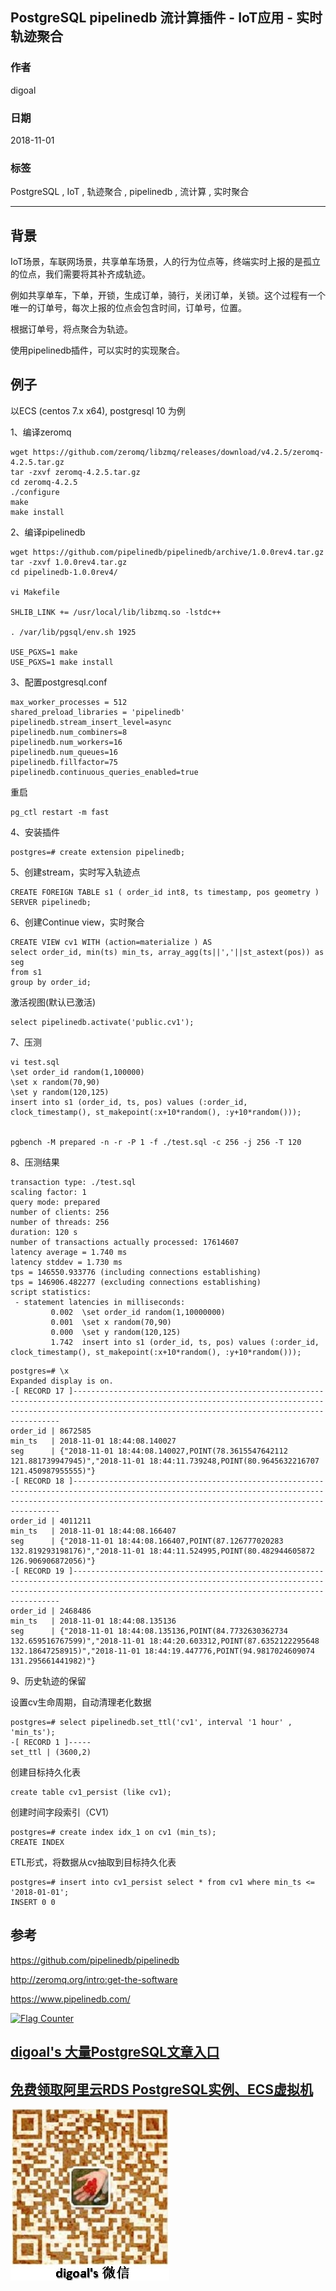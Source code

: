 ## PostgreSQL pipelinedb 流计算插件 - IoT应用 - 实时轨迹聚合  
                                                                   
### 作者                                                                   
digoal                                                                   
                                                                   
### 日期                                                                   
2018-11-01                                                                 
                                                                   
### 标签                                                                   
PostgreSQL , IoT , 轨迹聚合 , pipelinedb , 流计算 , 实时聚合              
                                                                   
----                                                                   
                                                                   
## 背景    
IoT场景，车联网场景，共享单车场景，人的行为位点等，终端实时上报的是孤立的位点，我们需要将其补齐成轨迹。  
  
例如共享单车，下单，开锁，生成订单，骑行，关闭订单，关锁。这个过程有一个唯一的订单号，每次上报的位点会包含时间，订单号，位置。  
  
根据订单号，将点聚合为轨迹。  
  
使用pipelinedb插件，可以实时的实现聚合。  
  
## 例子  
以ECS (centos 7.x x64), postgresql 10 为例  
  
1、编译zeromq  
  
```  
wget https://github.com/zeromq/libzmq/releases/download/v4.2.5/zeromq-4.2.5.tar.gz  
tar -zxvf zeromq-4.2.5.tar.gz  
cd zeromq-4.2.5  
./configure  
make  
make install  
```  
  
2、编译pipelinedb  
  
```  
wget https://github.com/pipelinedb/pipelinedb/archive/1.0.0rev4.tar.gz  
tar -zxvf 1.0.0rev4.tar.gz   
cd pipelinedb-1.0.0rev4/  
  
vi Makefile  
  
SHLIB_LINK += /usr/local/lib/libzmq.so -lstdc++  
  
. /var/lib/pgsql/env.sh 1925  
  
USE_PGXS=1 make  
USE_PGXS=1 make install  
```  
  
3、配置postgresql.conf  
  
```  
max_worker_processes = 512  
shared_preload_libraries = 'pipelinedb'  
pipelinedb.stream_insert_level=async
pipelinedb.num_combiners=8
pipelinedb.num_workers=16
pipelinedb.num_queues=16
pipelinedb.fillfactor=75
pipelinedb.continuous_queries_enabled=true  
```  
  
重启  
  
```  
pg_ctl restart -m fast  
```  
  
4、安装插件  
  
```  
postgres=# create extension pipelinedb;  
```  
  
5、创建stream，实时写入轨迹点  
  
```  
CREATE FOREIGN TABLE s1 ( order_id int8, ts timestamp, pos geometry )  
SERVER pipelinedb;  
```  
  
6、创建Continue view，实时聚合  
  
```  
CREATE VIEW cv1 WITH (action=materialize ) AS   
select order_id, min(ts) min_ts, array_agg(ts||','||st_astext(pos)) as seg  
from s1  
group by order_id;  
```  
  
激活视图(默认已激活)  
  
```  
select pipelinedb.activate('public.cv1');  
```  
  
7、压测  
  
```  
vi test.sql  
\set order_id random(1,100000)  
\set x random(70,90)  
\set y random(120,125)  
insert into s1 (order_id, ts, pos) values (:order_id, clock_timestamp(), st_makepoint(:x+10*random(), :y+10*random()));  
  
  
pgbench -M prepared -n -r -P 1 -f ./test.sql -c 256 -j 256 -T 120  
```  
  
8、压测结果  
  
```  
transaction type: ./test.sql  
scaling factor: 1  
query mode: prepared  
number of clients: 256  
number of threads: 256  
duration: 120 s  
number of transactions actually processed: 17614607  
latency average = 1.740 ms  
latency stddev = 1.730 ms  
tps = 146550.933776 (including connections establishing)  
tps = 146906.482277 (excluding connections establishing)  
script statistics:  
 - statement latencies in milliseconds:  
         0.002  \set order_id random(1,10000000)  
         0.001  \set x random(70,90)  
         0.000  \set y random(120,125)  
         1.742  insert into s1 (order_id, ts, pos) values (:order_id, clock_timestamp(), st_makepoint(:x+10*random(), :y+10*random()));  
```  
  
```  
postgres=# \x  
Expanded display is on.  
-[ RECORD 17 ]---------------------------------------------------------------------------------------------------------------------------------------------------------------------------------------------------------------  
order_id | 8672585  
min_ts   | 2018-11-01 18:44:08.140027  
seg      | {"2018-11-01 18:44:08.140027,POINT(78.3615547642112 121.881739947945)","2018-11-01 18:44:11.739248,POINT(80.9645632216707 121.450987955555)"}  
-[ RECORD 18 ]---------------------------------------------------------------------------------------------------------------------------------------------------------------------------------------------------------------  
order_id | 4011211  
min_ts   | 2018-11-01 18:44:08.166407  
seg      | {"2018-11-01 18:44:08.166407,POINT(87.126777020283 132.819293198176)","2018-11-01 18:44:11.524995,POINT(80.482944605872 126.906906872056)"}  
-[ RECORD 19 ]---------------------------------------------------------------------------------------------------------------------------------------------------------------------------------------------------------------  
order_id | 2468486  
min_ts   | 2018-11-01 18:44:08.135136  
seg      | {"2018-11-01 18:44:08.135136,POINT(84.7732630362734 132.659516767599)","2018-11-01 18:44:20.603312,POINT(87.6352122295648 132.18647258915)","2018-11-01 18:44:19.447776,POINT(94.9817024609074 131.295661441982)"}  
```  
  
9、历史轨迹的保留  
  
设置cv生命周期，自动清理老化数据  
  
```  
postgres=# select pipelinedb.set_ttl('cv1', interval '1 hour' , 'min_ts');  
-[ RECORD 1 ]-----  
set_ttl | (3600,2)  
```  
  
创建目标持久化表  
  
```  
create table cv1_persist (like cv1);  
```  
  
创建时间字段索引（CV1）  
  
```  
postgres=# create index idx_1 on cv1 (min_ts);  
CREATE INDEX  
```  
  
ETL形式，将数据从cv抽取到目标持久化表  
  
```  
postgres=# insert into cv1_persist select * from cv1 where min_ts <= '2018-01-01';  
INSERT 0 0  
```  
  
  
## 参考  
https://github.com/pipelinedb/pipelinedb  
  
http://zeromq.org/intro:get-the-software  
  
https://www.pipelinedb.com/  
  
  
<a rel="nofollow" href="http://info.flagcounter.com/h9V1"  ><img src="http://s03.flagcounter.com/count/h9V1/bg_FFFFFF/txt_000000/border_CCCCCC/columns_2/maxflags_12/viewers_0/labels_0/pageviews_0/flags_0/"  alt="Flag Counter"  border="0"  ></a>  
  
  
## [digoal's 大量PostgreSQL文章入口](https://github.com/digoal/blog/blob/master/README.md "22709685feb7cab07d30f30387f0a9ae")
  
  
## [免费领取阿里云RDS PostgreSQL实例、ECS虚拟机](https://free.aliyun.com/ "57258f76c37864c6e6d23383d05714ea")
  
  
![digoal's weixin](../pic/digoal_weixin.jpg "f7ad92eeba24523fd47a6e1a0e691b59")
  
